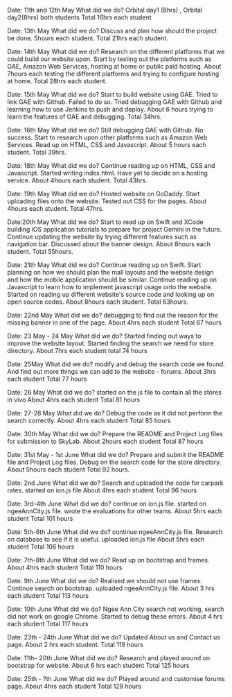 Date: 11th and 12th May 
What did we do? Orbital day1 (8hrs) , Orbital day2(8hrs) both students
Total 16hrs each student

Date: 13th May
What did we do? Discuss and plan how should the project be done. 5hours each student.
Total 21hrs each student.

Date: 14th May
What did we do? Research on the different platforms that we could build our website upon. 
                Start by testing out the platforms such as GAE, Amazon Web Services, hosting at home
                or public paid hosting.
           		About 7hours each testing the different platforms and trying to configure hosting at home.
Total 28hrs each student.
           		
Date: 15th May
What did we do? Start to build website using GAE. Tried to link GAE with Github. Failed to do so. Tried debugging GAE
				with Github and learning how to use Jenkins to push and deploy. 
				About 6 hours trying to learn the features of GAE and debugging.
Total 34hrs. 

Date: 16th May
What did we do? Still debugging GAE with Github. No success. Start to research upon other platforms such as Amazon Web Services.
				Read up on HTML, CSS and Javascript. 
				About 5 hours each student.
Total 39hrs.

Date: 18th May
What did we do? Continue reading up on HTML, CSS and Javascript. Started writing index.html. Have yet to decide on a hosting service.
				About 4hours each student.
Total 43hrs.

Date: 19th May
What did we do? Hosted website on GoDaddy. Start uploading files onto the website. Tested out CSS for the pages.
				About 4hours each student.
Total 47hrs.

Date:20th May
What did we do? Start to read up on Swift and XCode building iOS application tutorials to prepare for project Gemini in the future.
				Continue updating the website by trying different features such as navigation bar. Discussed about the banner design.
				About 8hours each student.
Total 55hours.

Date: 21th May
What did we do? Continue reading up on Swift. Start planning on how we should plan the mall layouts and the website design and how the mobile
				application should be similar. Continue reading up on Javascript to learn how to implement javascript usage onto the website. 
				Started on reading up different website's source code and looking up on open source codes.
				About 8hours each student.
Total 63hours.

Date: 22nd May
What did we do? debugging to find out the reason for the missing banner in one of the page. 
				About 4hrs each student
Total 67 hours

Date: 23 May - 24 May 
What did we do? Started finding out ways to improve the website layout. Started finding the search we need for store directory. 
				About 7hrs each student
total 74 hours

Date: 25May
What did we do? modify and debug the search code we found. And find out more things we can add to the website - forums. 
				About 3hrs each student
Total 77 hours

Date: 26 May 
What did we do? started on the js file to contain all the stores in vivo 
				About 4hrs each student
Total 81 hours

Date: 27-28 May 
What did we do? Debug the code as it did not perform the search correctly.
				About 4hrs each student
Total 85 hours

Date: 30th May
What did we do? Prepare the README and Project Log files for submission to SkyLab.
				About 2hours each student
Total 87 hours

Date: 31st May - 1st June
What did we do? Prepare and submit the README file and Project Log files. Debug on the search code for the store directory.
				About 5hours each student
Total 92 hours.

Date: 2nd June 
What did we do? Search and uploaded the code for carpark rates. started on ion.js file
				About 4hrs each student
Total 96 hours

Date: 3rd-4th June
What did we do? continue on ion.js file. started on ngeeAnnCity.js file. wrote the evaluations for other teams.
				About 5hrs each student 
Total 101 hours

Date: 5th-6th June
What did we do? continue ngeeAnnCity.js file. Research on database to see if it is useful. uploaded ion.js file
				About 5hrs each student
Total 106 hours 

Date: 7th-8th June
What did we do? Read up on bootstrap and frames. 
				About 4hrs each student 
Total 110 hours

Date: 9th June
What did we do? Realised we should not use frames. Continue search on bootstrap. uploaded ngeeAnnCity.js file.
				About 3 hrs each student
Total 113 hours

Date: 10th June
What did we do? Ngee Ann City search not working, search did not work on google Chrome. Started to debug these errors. 
				About 4 hrs each student
Total 117 hours 

Date: 23th - 24th June 
What did we do? Updated About us and Contact us page. 
				About 2 hrs each student. 
Total 119 hours 

Date: 11th- 20th June 
What did we do? Research and played around on bootstrap for website.
				About 6 hrs each student
Total 125 hours

Date: 25th - ?th June
What did we do? Played around and customise forums page.
				About 4hrs each student
Total 129 hours

